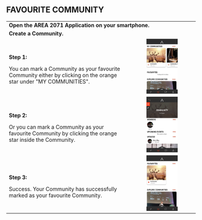 ## FAVOURITE COMMUNITY <br>

<table>
  <thead>
  </thead>
  <tbody>
    <tr>
      <tr><td colspan="3"><b>Open the AREA 2071 Application on your smartphone.</b></td>      
    </tr>
    <tr>
      <tr><td colspan="3"><b>Create a Community.</b></td>      
    </tr>
    <tr>
    <td style="text-align: left"><p><b>Step 1:</b></p>You can mark a Community as your favourite Community either by clicking on the orange star under "MY COMMUNITIES".</td>
    <td style="text-align: center"><img src="favouritecommunity01.jpg"{ width=50% } alt="Community Step 1"></td>
    </tr>
    <tr>
    <td style="text-align: left"><p><b>Step 2:</b></p>Or you can mark a Community as your favourite Community by clicking the orange star inside the Community.</td>
    <td style="text-align: center"><img src="favouritecommunity02.jpg"{ width=50% } alt="Community Step 1"></td>
    </tr>
    <tr>
    <td style="text-align: left"><p><b>Step 3:</b></p>Success. Your Community has successfully marked as your favourite Community.</td>
    <td style="text-align: center"><img src="favouritecommunity03.jpg"{ width=50% } alt="Community Step 2"></td>
    </tr>
  </tbody>
</table>
